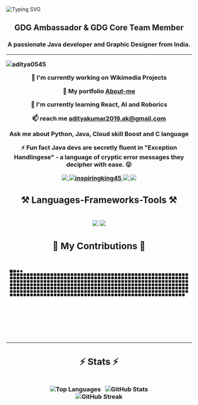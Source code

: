 <!-- ![logo](https://github.com/Aditya0545/Aditya0545/blob/main/github-background.png) -->
<hl align="center">
<img src="https://readme-typing-svg.herokuapp.com?font=Fira+Code&weight=700&size=30&duration=4000&pause=1000&random=false&width=435&lines=Hi%2C+There!+👋;I'm+Aditya+Kumar!" alt="Typing SVG" /></a>
</hl>
<h2 align="center">GDG Ambassador & GDG Core Team Member</h2>
<h3 align="center">A passionate Java developer and Graphic Designer from India.</ h3><br><hr>

<p align="left"> <img src="https://komarev.com/ghpvc/?username=aditya0545&label=Profile%20views&color=0e75b6&style=flat" alt="aditya0545" /> </p>

<div align: "center" >
🔭 I'm currently working on Wikimedia Projects
    
🔭 My portfolio <a href="https://6674e3efff107bffec3e5120--coruscating-starlight-98af33.netlify.app">About-me</a>

🌱 I'm currently learning **React, AI and Roborics**

📫 reach me **adityakumar2019.ak@gmail.com**

Ask me about **Python, Java, Cloud skill Boost and C language**

⚡ Fun fact **Java devs are secretly fluent in "Exception Handlingese" - a language of cryptic error messages they decipher with ease. 😜**
</div>

<div align: "center" >
    <a href="mailto:adityakumar2019.ak@gmail.com">
        <img src="https://img.shields.io/badge/GmaiI-333333?sty1e=for-the-badge&logo=gmail&logoColor=red" target="_blank" />
    </a>
    </a>
    <a href="https://www.instagram.com/its_aditya_simple" target="blank">
        <img src="https://img.shields.io/badge/Instagram-E4405F?style=for-the-badge&logo=instagram&logoColor=white&style=for-the-badge" alt="inspiringking45"/>
    </a>
    <a href="https://www.linkedin.com/in/aditya0545/">
        <img src="https://img.shields.io/badge/LinkedIn-0077B5?sty1e=for-the-badge&logo=LinkedIn&logoColor=white" target="_blank" />
    </a>
    <a href="portfolio/">
        <img src="https://img.shields.io/badge/Portfolio-FF5722?sty1e=for-the-badge&logo=todoist&logoColor=white" target="_blank" />
    </a>

<h2 align="center">⚒️ Languages-Frameworks-Tools ⚒️</h2>
<br/>
<div align="center">
    <img src="https://skillicons.dev/icons?i=react,bootstrap,mui,html,css,vscode,github,figma,tailwind,git,r" />
    <img src="https://skillicons.dev/icons?i=nodejs,python,javascript,typescript,express,firebase,mongodb,c,java,nextjs,mysql,flask" /><br>
</div>

<div align="center">
  <h2>🐍 My Contributions 🐍</h2>
  <br>
  <img alt="snake eating my contributions" src="https://raw.githubusercontent.com/salesp07/salesp07/output/github-contribution-grid-snake.svg" />
  
  <br/><br/><br/>
</div>

<hr/>
<h2 align="center">⚡ Stats ⚡</h2>
<br>
<div align="center">
  <img src="https://github-readme-stats.vercel.app/api/top-langs?username=aditya0545&show_icons=true&locale=en&layout=compact&theme=dark" alt="Top Languages" />
  &nbsp;
  <img src="https://github-readme-stats.vercel.app/api?username=aditya0545&show_icons=true&locale=en&theme=dark" alt="GitHub Stats" />
  <br>
  <img src="https://github-readme-streak-stats.herokuapp.com/?user=aditya0545&theme=dark" alt="GitHub Streak" />
    </div>


<!--Test Code-->

<!--<div>
    <div align="center">
  <img src="https://github-readme-stats.vercel.app/api/top-langs?username=aditya0545&show_icons=true&locale=en&layout=compact" alt="Top Languages" />
  &nbsp;
  <img src="https://github-readme-stats.vercel.app/api?username=aditya0545&show_icons=true&locale=en" alt="GitHub Stats" />
  <br>
  <img src="https://github-readme-streak-stats.herokuapp.com/?user=aditya0545&" alt="GitHub Streak" />
    </div>-->


